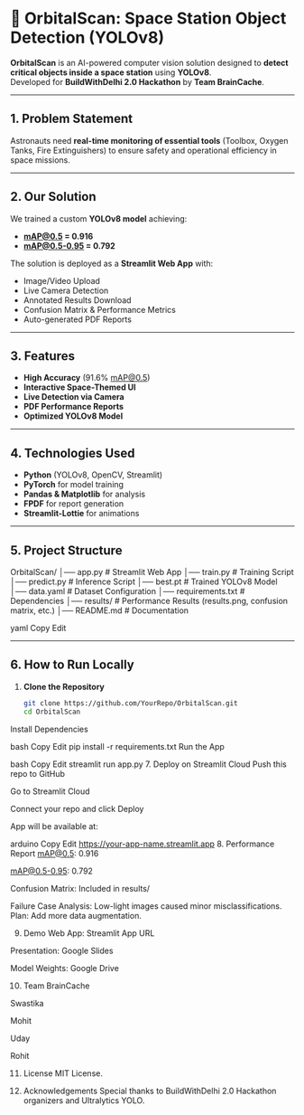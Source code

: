 # 🚀 OrbitalScan: Space Station Object Detection (YOLOv8)

**OrbitalScan** is an AI-powered computer vision solution designed to **detect critical objects inside a space station** using **YOLOv8**.  
Developed for **BuildWithDelhi 2.0 Hackathon** by **Team BrainCache**.

---

## 1. Problem Statement
Astronauts need **real-time monitoring of essential tools** (Toolbox, Oxygen Tanks, Fire Extinguishers) to ensure safety and operational efficiency in space missions.

---

## 2. Our Solution
We trained a custom **YOLOv8 model** achieving:
- **mAP@0.5 = 0.916**
- **mAP@0.5-0.95 = 0.792**

The solution is deployed as a **Streamlit Web App** with:
- Image/Video Upload
- Live Camera Detection
- Annotated Results Download
- Confusion Matrix & Performance Metrics
- Auto-generated PDF Reports

---

## 3. Features
- **High Accuracy** (91.6% mAP@0.5)
- **Interactive Space-Themed UI**
- **Live Detection via Camera**
- **PDF Performance Reports**
- **Optimized YOLOv8 Model**

---

## 4. Technologies Used
- **Python** (YOLOv8, OpenCV, Streamlit)
- **PyTorch** for model training
- **Pandas & Matplotlib** for analysis
- **FPDF** for report generation
- **Streamlit-Lottie** for animations

---

## 5. Project Structure
OrbitalScan/
│── app.py # Streamlit Web App
│── train.py # Training Script
│── predict.py # Inference Script
│── best.pt # Trained YOLOv8 Model
│── data.yaml # Dataset Configuration
│── requirements.txt # Dependencies
│── results/ # Performance Results (results.png, confusion matrix, etc.)
│── README.md # Documentation

yaml
Copy
Edit

---

## 6. How to Run Locally
1. **Clone the Repository**
   ```bash
   git clone https://github.com/YourRepo/OrbitalScan.git
   cd OrbitalScan
Install Dependencies

bash
Copy
Edit
pip install -r requirements.txt
Run the App

bash
Copy
Edit
streamlit run app.py
7. Deploy on Streamlit Cloud
Push this repo to GitHub

Go to Streamlit Cloud

Connect your repo and click Deploy

App will be available at:

arduino
Copy
Edit
https://your-app-name.streamlit.app
8. Performance Report
mAP@0.5: 0.916

mAP@0.5-0.95: 0.792

Confusion Matrix: Included in results/

Failure Case Analysis: Low-light images caused minor misclassifications. Plan: Add more data augmentation.

9. Demo
Web App: Streamlit App URL

Presentation: Google Slides

Model Weights: Google Drive

10. Team
BrainCache

Swastika

Mohit

Uday

Rohit

11. License
MIT License.

12. Acknowledgements
Special thanks to BuildWithDelhi 2.0 Hackathon organizers and Ultralytics YOLO.

